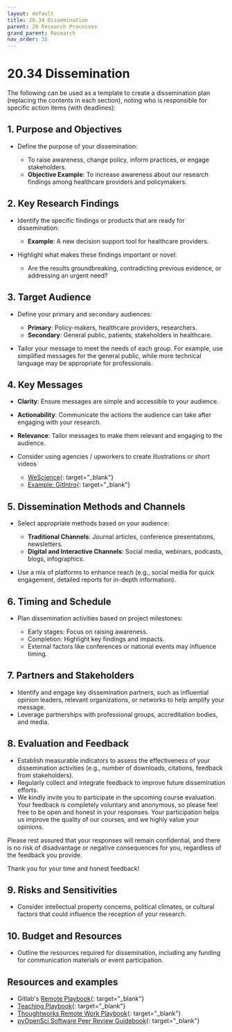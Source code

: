 ```yaml
---
layout: default
title: 20.34 Dissemination
parent: 20 Research Processes
grand_parent: Research
nav_order: 35
---
```


# 20.34 Dissemination

The following can be used as a template to create a dissemination plan (replacing the contents in each section), noting who is responsible for specific action items (with deadlines):

## 1. Purpose and Objectives

- Define the purpose of your dissemination: 

  - To raise awareness, change policy, inform practices, or engage stakeholders.
  - **Objective Example**: To increase awareness about our research findings among healthcare providers and policymakers.

## 2. Key Research Findings

- Identify the specific findings or products that are ready for dissemination:

  - **Example**: A new decision support tool for healthcare providers.
  
- Highlight what makes these findings important or novel:

  - Are the results groundbreaking, contradicting previous evidence, or addressing an urgent need?

## 3. Target Audience

- Define your primary and secondary audiences:

  - **Primary**: Policy-makers, healthcare providers, researchers.
  - **Secondary**: General public, patients, stakeholders in healthcare.

- Tailor your message to meet the needs of each group. For example, use simplified messages for the general public, while more technical language may be appropriate for professionals.

## 4. Key Messages

- **Clarity**: Ensure messages are simple and accessible to your audience.
- **Actionability**: Communicate the actions the audience can take after engaging with your research.
- **Relevance**: Tailor messages to make them relevant and engaging to the audience.

- Consider using agencies / upworkers to create illustrations or short videos

  - [WeScience](https://www.wescience.tech/){: target="_blank"}
  - [Example: GitIntro](https://digital-work-lab.github.io/rethink-git-teaching/){: target="_blank"}

## 5. Dissemination Methods and Channels

- Select appropriate methods based on your audience:

  - **Traditional Channels**: Journal articles, conference presentations, newsletters.
  - **Digital and Interactive Channels**: Social media, webinars, podcasts, blogs, infographics.
  
- Use a mix of platforms to enhance reach (e.g., social media for quick engagement, detailed reports for in-depth information).

## 6. Timing and Schedule

- Plan dissemination activities based on project milestones:

  - Early stages: Focus on raising awareness.
  - Completion: Highlight key findings and impacts.
  - External factors like conferences or national events may influence timing.

## 7. Partners and Stakeholders

- Identify and engage key dissemination partners, such as influential opinion leaders, relevant organizations, or networks to help amplify your message.
- Leverage partnerships with professional groups, accreditation bodies, and media.

## 8. Evaluation and Feedback

- Establish measurable indicators to assess the effectiveness of your dissemination activities (e.g., number of downloads, citations, feedback from stakeholders).
- Regularly collect and integrate feedback to improve future dissemination efforts.
- We kindly invite you to participate in the upcoming course evaluation. Your feedback is completely voluntary and anonymous, so please feel free to be open and honest in your responses. Your participation helps us improve the quality of our courses, and we highly value your opinions.

Please rest assured that your responses will remain confidential, and there is no risk of disadvantage or negative consequences for you, regardless of the feedback you provide.

Thank you for your time and honest feedback!

## 9. Risks and Sensitivities

- Consider intellectual property concerns, political climates, or cultural factors that could influence the reception of your research.

## 10. Budget and Resources

- Outline the resources required for dissemination, including any funding for communication materials or event participation.

## Resources and examples

- Gitlab's [Remote Playbook](https://handbook.gitlab.com/handbook/company/culture/all-remote/){: target="_blank"}
- [Teaching Playbook](https://www.teachingplaybook.org/){: target="_blank"}
- [Thoughtworks Remote Work Playbook](https://www.thoughtworks.com/content/dam/thoughtworks/documents/whitepaper/tw_whitepaper_remote_work_playbook.pdf){: target="_blank"}
- [pyOpenSci Software Peer Review Guidebook](https://www.pyopensci.org/software-peer-review/){: target="_blank"}
